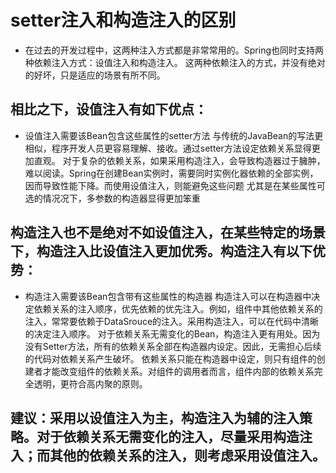 # setter注入和构造注入的区别
- 在过去的开发过程中，这两种注入方式都是非常常用的。Spring也同时支持两种依赖注入方式：设值注入和构造注入。 这两种依赖注入的方式，并没有绝对的好坏，只是适应的场景有所不同。
## 相比之下，设值注入有如下优点：
- 设值注入需要该Bean包含这些属性的setter方法
与传统的JavaBean的写法更相似，程序开发人员更容易理解、接收。通过setter方法设定依赖关系显得更加直观。
对于复杂的依赖关系，如果采用构造注入，会导致构造器过于臃肿，难以阅读。Spring在创建Bean实例时，需要同时实例化器依赖的全部实例，因而导致性能下降。而使用设值注入，则能避免这些问题
尤其是在某些属性可选的情况况下，多参数的构造器显得更加笨重
## 构造注入也不是绝对不如设值注入，在某些特定的场景下，构造注入比设值注入更加优秀。构造注入有以下优势：
- 构造注入需要该Bean包含带有这些属性的构造器
构造注入可以在构造器中决定依赖关系的注入顺序，优先依赖的优先注入。例如，组件中其他依赖关系的注入，常常要依赖于DataSrouce的注入。采用构造注入，可以在代码中清晰的决定注入顺序。
对于依赖关系无需变化的Bean，构造注入更有用处。因为没有Setter方法，所有的依赖关系全部在构造器内设定。因此，无需担心后续的代码对依赖关系产生破坏。
依赖关系只能在构造器中设定，则只有组件的创建者才能改变组件的依赖关系。对组件的调用者而言，组件内部的依赖关系完全透明，更符合高内聚的原则。
## 建议：采用以设值注入为主，构造注入为辅的注入策略。对于依赖关系无需变化的注入，尽量采用构造注入；而其他的依赖关系的注入，则考虑采用设值注入。
